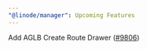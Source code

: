 ```yaml
---
"@linode/manager": Upcoming Features
---
```


Add AGLB Create Route Drawer ([#9806](https://github.com/linode/manager/pull/9806))
